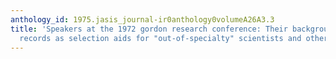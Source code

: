 ```yaml
---
anthology_id: 1975.jasis_journal-ir0anthology0volumeA26A3.3
title: 'Speakers at the 1972 gordon research conference: Their backgrounds and literature
  records as selection aids for "out-of-specialty" scientists and others'
---
```

